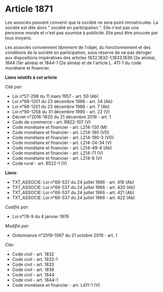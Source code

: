 # Article 1871

Les associés peuvent convenir que la société ne sera point immatriculée. La société est dite alors " société en participation
". Elle n'est pas une personne morale et n'est pas soumise à publicité. Elle peut être prouvée par tous moyens. 

Les associés conviennent librement de l'objet, du fonctionnement et des conditions de la société en participation, sous
réserve de ne pas déroger aux dispositions impératives des articles 1832,1832-1,1833,1836 (2e alinéa), 1844 (1er alinéa) et
1844-1 (2e alinéa) et de l'article L. 411-1 du code monétaire et financier.

**Liens relatifs à cet article**

_Cité par_:

  - Loi n°57-298 du 11 mars 1957 - art. 50 (Ab)
  - Loi n°88-1201 du 23 décembre 1988 - art. 34 (Ab)
  - Loi n°88-1201 du 23 décembre 1988 - art. 7 (Ab)
  - Loi n°90-1258 du 31 décembre 1990 - art. 22 (V)
  - Décret n°2016-1820 du 21 décembre 2016 - art. 1
  - Code de commerce - art. R822-107 (V)
  - Code monétaire et financier - art. L214-130 (M)
  - Code monétaire et financier - art. L214-180 (VD)
  - Code monétaire et financier - art. L214-190-3 (VD)
  - Code monétaire et financier - art. L214-24-34 (V)
  - Code monétaire et financier - art. L214-49-4 (Ab)
  - Code monétaire et financier - art. L214-71 (V)
  - Code monétaire et financier - art. L214-8 (V)
  - Code rural - art. R522-1 (V)

**Liens**:

  - TXT_ASSOCIE: Loi n°66-537 du 24 juillet 1966 - art. 419 (Ab)
  - TXT_ASSOCIE: Loi n°66-537 du 24 juillet 1966 - art. 420 (Ab)
  - TXT_ASSOCIE: Loi n°66-537 du 24 juillet 1966 - art. 421 (Ab)
  - TXT_ASSOCIE: Loi n°66-537 du 24 juillet 1966 - art. 422 (Ab)

_Codifié par_:

  - Loi n°78-9 du 4 janvier 1978

_Modifié par_:

  - Ordonnance n°2019-1067 du 21 octobre 2019 - art. 1

_Cite_:

  - Code civil - art. 1832
  - Code civil - art. 1832-1
  - Code civil - art. 1833
  - Code civil - art. 1836
  - Code civil - art. 1844
  - Code civil - art. 1844-1
  - Code monétaire et financier - art. L411-1 (V)
